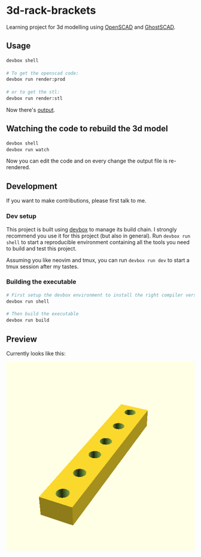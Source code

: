 # 3d-rack-brackets

Learning project for 3d modelling using [OpenSCAD](https://openscad.org/) and [GhostSCAD](https://github.com/ljanyst/ghostscad/).

## Usage

```sh
devbox shell

# To get the openscad code:
devbox run render:prod

# or to get the stl:
devbox run render:stl
```

Now there's [output](./output/output.scad).

## Watching the code to rebuild the 3d model
```sh
devbox shell
devbox run watch
```

Now you can edit the code and on every change the output file is re-rendered.

## Development
If you want to make contributions, please first talk to me.

### Dev setup
This project is built using [devbox](https://www.jetify.com/devbox) to manage its build chain. I strongly recommend you use it for this project (but also in general).
Run `devbox run shell` to start a reproducible environment containing all the tools you need to build and test this project.

Assuming you like neovim and tmux, you can run `devbox run dev` to start a tmux session after my tastes.

### Building the executable
```sh
# First setup the devbox environment to install the right compiler version etc.
devbox run shell

# Then build the executable
devbox run build
```

## Preview

Currently looks like this:

![current state of the 3d model](./output.png)
